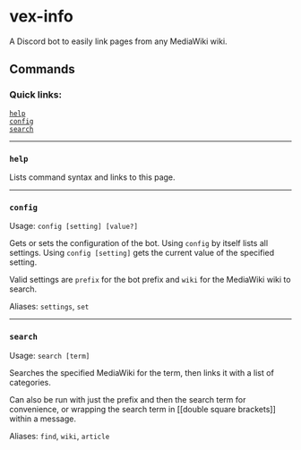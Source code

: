 # vex-info
A Discord bot to easily link pages from any MediaWiki wiki.  


## Commands

### Quick links:
[`help`](#help)  
[`config`](#config)  
[`search`](#search)  

---
### `help`
Lists command syntax and links to this page.

---
### `config`
Usage: `config [setting] [value?]`  

Gets or sets the configuration of the bot. Using `config` by itself lists all settings. Using `config [setting]` gets the current value of the specified setting.

Valid settings are `prefix` for the bot prefix and `wiki` for the MediaWiki wiki to search.

Aliases: `settings`, `set`

---
### `search`
Usage: `search [term]`  

Searches the specified MediaWiki for the term, then links it with a list of categories.  

Can also be run with just the prefix and then the search term for convenience, or wrapping the search term in [[double square brackets]] within a message.

Aliases: `find`, `wiki`, `article`
